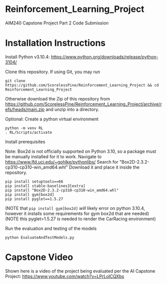 # Reinforcement_Learning_Project
AIM240 Capstone Project Part 2 Code Submission

# Installation Instructions
Install Python v3.10.4: https://www.python.org/downloads/release/python-3104/

Clone this repository.
If using Git, you may run
```
git clone https://github.com/ScorelessPine/Reinforcement_Learning_Project && cd Reinforcement_Learning_Project
```
Otherwise download the Zip of this repository from https://github.com/ScorelessPine/Reinforcement_Learning_Project/archive/refs/heads/main.zip and unzip into a directory.

Optional: Create a python virtual environment
```
python -m venv RL
. RL/Scripts/activate
```

Install prerequisites

Note: Box2d is not officially supported on Python 3.10, so a package must be manually installed for it to work.
Navigate to https://www.lfd.uci.edu/~gohlke/pythonlibs/
Search for "Box2D-2.3.2-cp310-cp310-win_amd64.whl"
Download it and place it inside the repository.

```
pip install setuptools==66
pip install stable-baselines3[extra]
pip install "Box2D-2.3.2-cp310-cp310-win_amd64.whl"
pip install gym[box2d]
pip install pyglet==1.5.27
```
(NOTE that `pip install gym[box2d]` *will* likely error on python 3.10.4, however it installs some requirements for gym box2d that are needed)
(NOTE this pyglet=1.5.27 is needed to render the CarRacing environment)


Run the evaluation and testing of the models

```
python EvaluateAndTestModels.py
```

# Capstone Video
Shown here is a video of the project being evaluated per the AI Capstone Project: https://www.youtube.com/watch?v=LPrLolCQXbs
